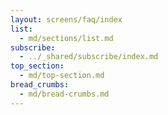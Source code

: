 ```yaml
---
layout: screens/faq/index
list:
  - md/sections/list.md
subscribe:
  - ../_shared/subscribe/index.md
top_section:
  - md/top-section.md
bread_crumbs:
  - md/bread-crumbs.md
---
```

